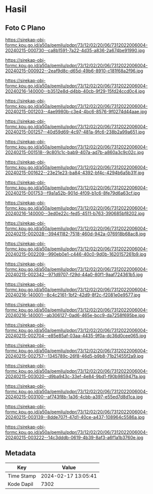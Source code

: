# Hasil

## Foto C Plano

https://sirekap-obj-formc.kpu.go.id/a50a/pemilu/pdpr/73/12/02/20/06/7312022006004-20240215-000730--ca8b1591-7a22-4d35-a836-2a674be91990.jpg

https://sirekap-obj-formc.kpu.go.id/a50a/pemilu/pdpr/73/12/02/20/06/7312022006004-20240215-000922--2eaf9d8c-d65d-49b6-8910-c181f68a2f96.jpg

https://sirekap-obj-formc.kpu.go.id/a50a/pemilu/pdpr/73/12/02/20/06/7312022006004-20240216-140000--b3512e8d-d4bb-40cb-9f29-15fd24ccd0c4.jpg

https://sirekap-obj-formc.kpu.go.id/a50a/pemilu/pdpr/73/12/02/20/06/7312022006004-20240215-001203--4ae9980b-c3e4-4bc6-8576-9f0274d44aae.jpg

https://sirekap-obj-formc.kpu.go.id/a50a/pemilu/pdpr/73/12/02/20/06/7312022006004-20240215-001257--40d59d69-4c97-481a-9fc6-238b2a99a651.jpg

https://sirekap-obj-formc.kpu.go.id/a50a/pemilu/pdpr/73/12/02/20/06/7312022006004-20240215-001518--9c801c1c-bab9-407a-ad7b-a860a3c9c02c.jpg

https://sirekap-obj-formc.kpu.go.id/a50a/pemilu/pdpr/73/12/02/20/06/7312022006004-20240215-001622--23e21e23-ba84-4392-bf4c-4294b6a5b31f.jpg

https://sirekap-obj-formc.kpu.go.id/a50a/pemilu/pdpr/73/12/02/20/06/7312022006004-20240215-001753--f9a1a52b-901d-4f09-b1c6-8fe79d6a63cf.jpg

https://sirekap-obj-formc.kpu.go.id/a50a/pemilu/pdpr/73/12/02/20/06/7312022006004-20240216-140000--3ed0e22c-fed5-4511-b763-390685bf8202.jpg

https://sirekap-obj-formc.kpu.go.id/a50a/pemilu/pdpr/73/12/02/20/06/7312022006004-20240215-002028--39441182-7518-460d-942a-076918b68ac8.jpg

https://sirekap-obj-formc.kpu.go.id/a50a/pemilu/pdpr/73/12/02/20/06/7312022006004-20240215-002209--990eb0e1-c446-40c0-9d0b-1620157261b9.jpg

https://sirekap-obj-formc.kpu.go.id/a50a/pemilu/pdpr/73/12/02/20/06/7312022006004-20240215-002342--971d9707-f29d-44a0-80f1-9aaf724361b5.jpg

https://sirekap-obj-formc.kpu.go.id/a50a/pemilu/pdpr/73/12/02/20/06/7312022006004-20240216-140001--8c4c2161-1bf2-42d9-8f2c-f2081e0e9577.jpg

https://sirekap-obj-formc.kpu.go.id/a50a/pemilu/pdpr/73/12/02/20/06/7312022006004-20240216-140001--ab306127-0ad6-465e-bcc9-da7258f695be.jpg

https://sirekap-obj-formc.kpu.go.id/a50a/pemilu/pdpr/73/12/02/20/06/7312022006004-20240215-002704--e85e85af-03aa-4435-9f0a-dc36d0cee065.jpg

https://sirekap-obj-formc.kpu.go.id/a50a/pemilu/pdpr/73/12/02/20/06/7312022006004-20240215-002757--1345789c-26f8-46d5-b9b8-71b21455f2a9.jpg

https://sirekap-obj-formc.kpu.go.id/a50a/pemilu/pdpr/73/12/02/20/06/7312022006004-20240215-003020--d9ba943c-33ef-4e84-9bd1-f90b985947fa.jpg

https://sirekap-obj-formc.kpu.go.id/a50a/pemilu/pdpr/73/12/02/20/06/7312022006004-20240215-003100--af743f8b-1a36-4cbb-a397-e55ed7d8d1ca.jpg

https://sirekap-obj-formc.kpu.go.id/a50a/pemilu/pdpr/73/12/02/20/06/7312022006004-20240215-003139--8dde707f-47d1-40ce-a437-108964c5586a.jpg

https://sirekap-obj-formc.kpu.go.id/a50a/pemilu/pdpr/73/12/02/20/06/7312022006004-20240215-003222--14c3dddb-0619-4b39-8af3-a6f1a1b3760e.jpg


## Metadata

| Key        | Value               |
| ---------- | ------------------- |
| Time Stamp | 2024-02-17 13:05:41 |
| Kode Dapil | 7302                |



